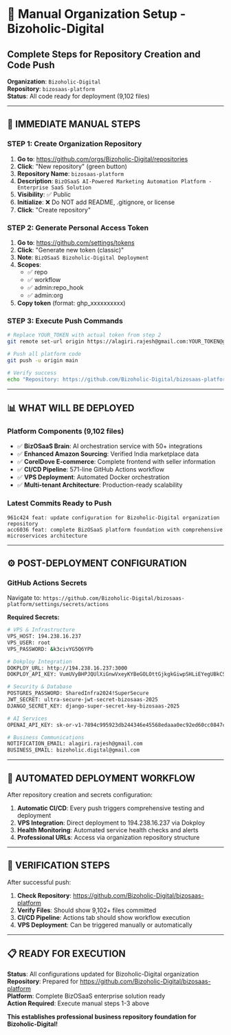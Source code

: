 # 🏢 Manual Organization Setup - Bizoholic-Digital
## Complete Steps for Repository Creation and Code Push

**Organization**: `Bizoholic-Digital`  
**Repository**: `bizosaas-platform`  
**Status**: All code ready for deployment (9,102 files)

---

## 🎯 **IMMEDIATE MANUAL STEPS**

### **STEP 1: Create Organization Repository**
1. **Go to**: https://github.com/orgs/Bizoholic-Digital/repositories
2. **Click**: "New repository" (green button)
3. **Repository Name**: `bizosaas-platform`
4. **Description**: `BizOSaaS AI-Powered Marketing Automation Platform - Enterprise SaaS Solution`
5. **Visibility**: ✅ Public
6. **Initialize**: ❌ Do NOT add README, .gitignore, or license
7. **Click**: "Create repository"

### **STEP 2: Generate Personal Access Token**
1. **Go to**: https://github.com/settings/tokens
2. **Click**: "Generate new token (classic)"
3. **Note**: `BizOSaaS Bizoholic-Digital Deployment`
4. **Scopes**: 
   - ✅ repo
   - ✅ workflow  
   - ✅ admin:repo_hook
   - ✅ admin:org
5. **Copy token** (format: ghp_xxxxxxxxxx)

### **STEP 3: Execute Push Commands**
```bash
# Replace YOUR_TOKEN with actual token from step 2
git remote set-url origin https://alagiri.rajesh@gmail.com:YOUR_TOKEN@github.com/Bizoholic-Digital/bizosaas-platform.git

# Push all platform code
git push -u origin main

# Verify success
echo "Repository: https://github.com/Bizoholic-Digital/bizosaas-platform"
```

---

## 📊 **WHAT WILL BE DEPLOYED**

### **Platform Components** (9,102 files)
- ✅ **BizOSaaS Brain**: AI orchestration service with 50+ integrations
- ✅ **Enhanced Amazon Sourcing**: Verified India marketplace data  
- ✅ **CorelDove E-commerce**: Complete frontend with seller information
- ✅ **CI/CD Pipeline**: 571-line GitHub Actions workflow
- ✅ **VPS Deployment**: Automated Docker orchestration
- ✅ **Multi-tenant Architecture**: Production-ready scalability

### **Latest Commits Ready to Push**
```
961c424 feat: update configuration for Bizoholic-Digital organization repository
acc6036 feat: complete BizOSaaS platform foundation with comprehensive microservices architecture
```

---

## ⚙️ **POST-DEPLOYMENT CONFIGURATION**

### **GitHub Actions Secrets** 
Navigate to: `https://github.com/Bizoholic-Digital/bizosaas-platform/settings/secrets/actions`

**Required Secrets:**
```bash
# VPS & Infrastructure
VPS_HOST: 194.238.16.237
VPS_USER: root
VPS_PASSWORD: &k3civYG5Q6YPb

# Dokploy Integration  
DOKPLOY_URL: http://194.238.16.237:3000
DOKPLOY_API_KEY: VumUVyBHPJQUlXiGnwVxeyKYBeGOLOttGjkgkGiwpSHLiEYegUBkCSTPFmQqMbtC

# Security & Database
POSTGRES_PASSWORD: SharedInfra2024!SuperSecure
JWT_SECRET: ultra-secure-jwt-secret-bizosaas-2025  
DJANGO_SECRET_KEY: django-super-secret-key-bizosaas-2025

# AI Services
OPENAI_API_KEY: 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

# Business Communications
NOTIFICATION_EMAIL: alagiri.rajesh@gmail.com
BUSINESS_EMAIL: bizoholic.digital@gmail.com
```

---

## 🚀 **AUTOMATED DEPLOYMENT WORKFLOW**

After repository creation and secrets configuration:

1. **Automatic CI/CD**: Every push triggers comprehensive testing and deployment
2. **VPS Integration**: Direct deployment to 194.238.16.237 via Dokploy
3. **Health Monitoring**: Automated service health checks and alerts
4. **Professional URLs**: Access via organization repository structure

---

## 🎯 **VERIFICATION STEPS**

After successful push:

1. **Check Repository**: https://github.com/Bizoholic-Digital/bizosaas-platform
2. **Verify Files**: Should show 9,102+ files committed
3. **CI/CD Pipeline**: Actions tab should show workflow execution
4. **VPS Deployment**: Can be triggered manually or automatically

---

## 📋 **READY FOR EXECUTION**

**Status**: All configurations updated for Bizoholic-Digital organization  
**Repository**: Prepared for https://github.com/Bizoholic-Digital/bizosaas-platform  
**Platform**: Complete BizOSaaS enterprise solution ready  
**Action Required**: Execute manual steps 1-3 above

**This establishes professional business repository foundation for Bizoholic-Digital!**